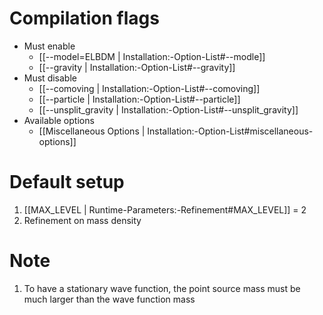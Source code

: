 # Compilation flags
- Must enable
   - [[--model=ELBDM | Installation:-Option-List#--modle]]
   - [[--gravity | Installation:-Option-List#--gravity]]
- Must disable
   - [[--comoving | Installation:-Option-List#--comoving]]
   - [[--particle | Installation:-Option-List#--particle]]
   - [[--unsplit_gravity | Installation:-Option-List#--unsplit_gravity]]
- Available options
   - [[Miscellaneous Options | Installation:-Option-List#miscellaneous-options]]


# Default setup
1. [[MAX_LEVEL | Runtime-Parameters:-Refinement#MAX_LEVEL]] = 2
2. Refinement on mass density


# Note
1. To have a stationary wave function, the point source mass must be much larger than the wave function mass
